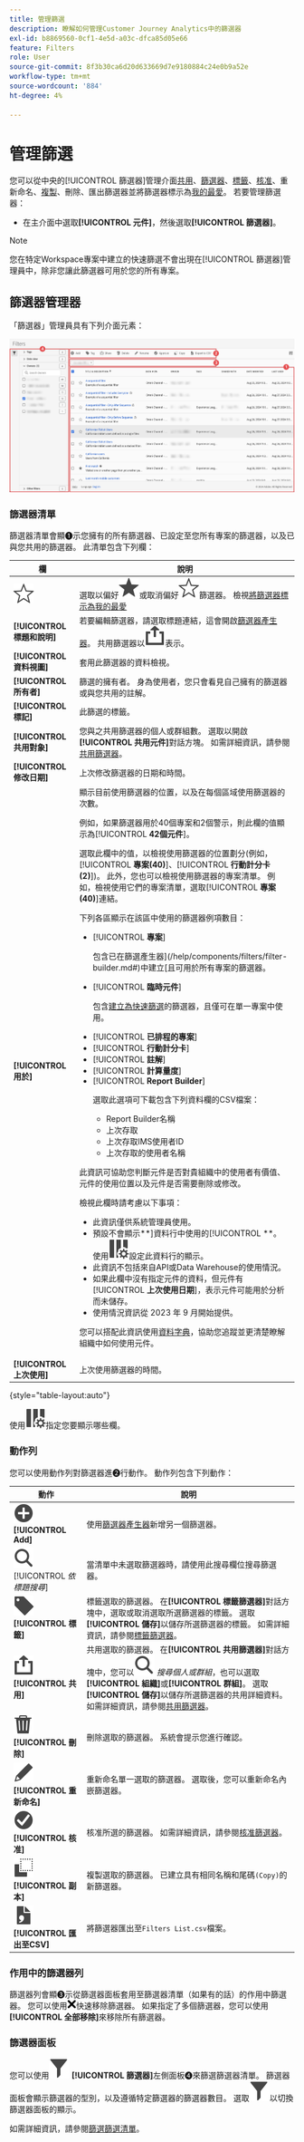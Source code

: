 ```yaml
---
title: 管理篩選
description: 瞭解如何管理Customer Journey Analytics中的篩選器
exl-id: b8869560-0cf1-4e5d-a03c-dfca85d05e66
feature: Filters
role: User
source-git-commit: 8f3b30ca6d20d633669d7e9180884c24e0b9a52e
workflow-type: tm+mt
source-wordcount: '884'
ht-degree: 4%

---
```


# 管理篩選


您可以從中央的[!UICONTROL 篩選器]管理介面[共用](filters-share.md)、[篩選器](filters-filter.md)、[標籤](filters-tag.md)、[核准](filters-approve.md)、重新命名、[複製](filters-copy.md)、刪除、匯出篩選器並將篩選器標示為[我的最愛](filters-favorite.md)。 若要管理篩選器：

* 在主介面中選取&#x200B;**[!UICONTROL 元件]**，然後選取&#x200B;**[!UICONTROL 篩選器]**。


>[!NOTE]
>
>您在特定Workspace專案中建立的快速篩選不會出現在[!UICONTROL 篩選器]管理員中，除非您讓此篩選器可用於您的所有專案。
>

## 篩選器管理器

「篩選器」管理員具有下列介面元素：

![篩選器介面](assets/filters-manager.png)

### 篩選器清單

篩選器清單會顯➊示您擁有的所有篩選器、已設定至您所有專案的篩選器，以及已與您共用的篩選器。 此清單包含下列欄：

| 欄 | 說明 |
| --- | --- | 
| ![星形大綱](/help/assets/icons/StarOutline.svg) | 選取以偏好![Star](/help/assets/icons/Star.svg)或取消偏好![StarOutline](/help/assets/icons/StarOutline.svg)篩選器。 檢視[將篩選器標示為我的最愛](/help/components/filters/filters-favorite.md) |
| **[!UICONTROL 標題和說明]** | 若要編輯篩選器，請選取標題連結，這會開啟[篩選器產生器](filter-builder.md)。 共用篩選器以![共用](/help/assets/icons/Share.svg)表示。 |
| **[!UICONTROL 資料視圖]** | 套用此篩選器的資料檢視。 |
| **[!UICONTROL 所有者]** | 篩選的擁有者。 身為使用者，您只會看見自己擁有的篩選器或與您共用的註解。 |
| **[!UICONTROL 標記]** | 此篩選的標籤。 |
| **[!UICONTROL 共用對象]** | 您與之共用篩選器的個人或群組數。 選取以開啟&#x200B;**[!UICONTROL 共用元件]**&#x200B;對話方塊。 如需詳細資訊，請參閱[共用篩選器](filters-share.md)。 |
| **[!UICONTROL 修改日期]** | 上次修改篩選器的日期和時間。 |
| **[!UICONTROL 用於]** | 顯示目前使用篩選器的位置，以及在每個區域使用篩選器的次數。 <p>例如，如果篩選器用於40個專案和2個警示，則此欄的值顯示為&#x200B;[!UICONTROL **42個元件**]。</p> <p>選取此欄中的值，以檢視使用篩選器的位置劃分(例如，[!UICONTROL **專案(40)**]、[!UICONTROL **行動計分卡(2)**])。 此外，您也可以檢視使用篩選器的專案清單。 例如，檢視使用它們的專案清單，選取&#x200B;[!UICONTROL **專案(40)**]&#x200B;連結。</p><p>下列各區顯示在該區中使用的篩選器例項數目：</p>  <ul><li>[!UICONTROL **專案**]<p>包含已在篩選產生器](/help/components/filters/filter-builder.md#)中建立[且可用於所有專案的篩選器。</p></li><li>[!UICONTROL **臨時元件**]<p>包含[建立為快速篩選](/help/components/filters/quick-filters.md)的篩選器，且僅可在單一專案中使用。</p></li><li>[!UICONTROL **已排程的專案**]</li><li>[!UICONTROL **行動計分卡**]</li><li>[!UICONTROL **註解**]</li><li>[!UICONTROL **計算量度**]</li><li>[!UICONTROL **Report Builder**]<p>選取此選項可下載包含下列資料欄的CSV檔案：</p><ul><li>Report Builder名稱</li><li>上次存取</li><li>上次存取IMS使用者ID</li><li>上次存取的使用者名稱</li></ul></li></ul><p>此資訊可協助您判斷元件是否對貴組織中的使用者有價值、元件的使用位置以及元件是否需要刪除或修改。</p><p>檢視此欄時請考慮以下事項：</p><ul><li>此資訊僅供系統管理員使用。</li><li>預設不會顯示&#x200B;**]資料行中使用的[!UICONTROL **。 使用![ColumnSetting](/help/assets/icons/ColumnSetting.svg)設定此資料行的顯示。</li><li>此資訊不包括來自API或Data Warehouse的使用情況。</li><li>如果此欄中沒有指定元件的資料，但元件有&#x200B;[!UICONTROL **上次使用日期**]，表示元件可能用於分析而未儲存。</li><li>使用情況資訊從 2023 年 9 月開始提供。</li></ul><p>您可以搭配此資訊使用[資料字典](/help/components/data-dictionary/data-dictionary-overview.md)，協助您追蹤並更清楚瞭解組織中如何使用元件。</p> |
| **[!UICONTROL 上次使用]** | 上次使用篩選器的時間。 |

{style="table-layout:auto"}

使用![ColumnSetting](/help/assets/icons/ColumnSetting.svg)指定您要顯示哪些欄。

### 動作列

您可以使用動作列對篩選器進➋行動作。 動作列包含下列動作：

| 動作 | 說明 |
|---|---|
| ![AddCircle](/help/assets/icons/AddCircle.svg) **[!UICONTROL Add]** | 使用[篩選器產生器](filter-builder.md)新增另一個篩選器。 |
| ![搜尋](/help/assets/icons/Search.svg) [!UICONTROL *依標題搜尋*] | 當清單中未選取篩選器時，請使用此搜尋欄位搜尋篩選器。 |
| ![標籤](/help/assets/icons/Label.svg) **[!UICONTROL 標籤]** | 標籤選取的篩選器。 在&#x200B;**[!UICONTROL 標籤篩選器]**&#x200B;對話方塊中，選取或取消選取所選篩選器的標籤。 選取&#x200B;**[!UICONTROL 儲存]**&#x200B;以儲存所選篩選器的標籤。 如需詳細資訊，請參閱[標籤篩選器](/help/components/filters/filters-tag.md)。 |
| ![共用](/help/assets/icons/Share.svg) **[!UICONTROL 共用]** | 共用選取的篩選器。 在&#x200B;**[!UICONTROL 共用篩選器]**&#x200B;對話方塊中，您可以![搜尋](/help/assets/icons/Search.svg) *搜尋個人或群組*，也可以選取&#x200B;**[!UICONTROL 組織]**&#x200B;或&#x200B;**[!UICONTROL 群組]**。 選取&#x200B;**[!UICONTROL 儲存]**&#x200B;以儲存所選篩選器的共用詳細資料。 如需詳細資訊，請參閱[共用篩選器](filters-share.md)。 |
| ![刪除](/help/assets/icons/Delete.svg) **[!UICONTROL 刪除]** | 刪除選取的篩選器。 系統會提示您進行確認。 |
| ![編輯](/help/assets/icons/Edit.svg) **[!UICONTROL 重新命名]** | 重新命名單一選取的篩選器。 選取後，您可以重新命名內嵌篩選器。 |
| ![核取記號Circle](/help/assets/icons/CheckmarkCircle.svg) **[!UICONTROL 核准]** | 核准所選的篩選器。 如需詳細資訊，請參閱[核准篩選器](filters-approve.md)。 |
| ![副本](/help/assets/icons/Copy.svg) **[!UICONTROL 副本]** | 複製選取的篩選器。 已建立具有相同名稱和尾碼`(Copy)`的新篩選器。 |
| ![FileCSV](/help/assets/icons/FileCSV.svg) **[!UICONTROL 匯出至CSV]** | 將篩選器匯出至`Filters List.csv`檔案。 |

### 作用中的篩選器列

篩選器列會顯➌示從篩選器面板套用至篩選器清單（如果有的話）的作用中篩選器。 您可以使用![CrossSize75](/help/assets/icons/CrossSize75.svg)快速移除篩選器。 如果指定了多個篩選器，您可以使用&#x200B;**[!UICONTROL 全部移除]**&#x200B;來移除所有篩選器。

### 篩選器面板

您可以使用![篩選器](/help/assets/icons/Filter.svg) **[!UICONTROL 篩選器]**&#x200B;左側面板➍來篩選篩選器清單。 篩選器面板會顯示篩選器的型別，以及遵循特定篩選器的篩選器數目。 選取![篩選器](/help/assets/icons/Filter.svg)以切換篩選器面板的顯示。

如需詳細資訊，請參閱[篩選篩選清單](filters-filter.md)。
